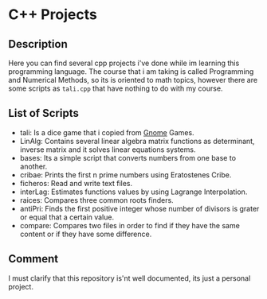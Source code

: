 # C++ Projects

## Description

Here you can find several cpp projects i've done while im learning this programming language. The course that i am taking is called Programming and Numerical Methods, so its is oriented to math topics, however there are some scripts as ```tali.cpp``` that have nothing to do with my course.

## List of Scripts

* tali: Is a dice game that i copied from [Gnome](https://www.gnome.org/) Games. 
* LinAlg: Contains several linear algebra matrix functions as determinant, inverse matrix and it solves linear equations systems.
* bases: Its a simple script that converts numbers from one base to another.
* cribae: Prints the first n prime numbers using Eratostenes Cribe.
* ficheros: Read and write text files.
* interLag: Estimates functions values by using Lagrange Interpolation.
* raices: Compares three common roots finders.
* antiPri: Finds the first positive integer whose number of divisors is grater or equal that a certain value.
* compare: Compares two files in order to find if they have the same content or if they have some difference.


## Comment

I must clarify that this repository is'nt well documented, its just a personal project.
